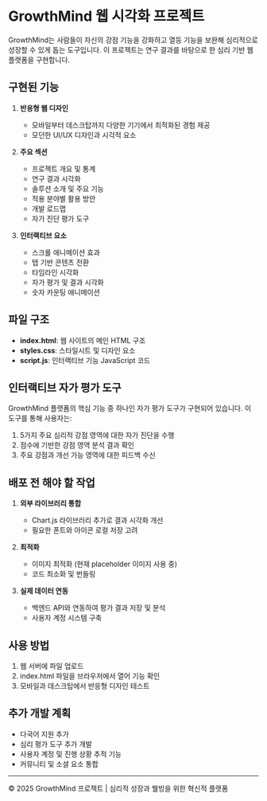 # GrowthMind 웹 시각화 프로젝트

GrowthMind는 사람들이 자신의 강점 기능을 강화하고 열등 기능을 보완해 심리적으로 성장할 수 있게 돕는 도구입니다. 이 프로젝트는 연구 결과를 바탕으로 한 심리 기반 웹 플랫폼을 구현합니다.

## 구현된 기능

1. **반응형 웹 디자인**
   - 모바일부터 데스크탑까지 다양한 기기에서 최적화된 경험 제공
   - 모던한 UI/UX 디자인과 시각적 요소

2. **주요 섹션**
   - 프로젝트 개요 및 통계
   - 연구 결과 시각화
   - 솔루션 소개 및 주요 기능
   - 적용 분야별 활용 방안
   - 개발 로드맵
   - 자가 진단 평가 도구

3. **인터랙티브 요소**
   - 스크롤 애니메이션 효과
   - 탭 기반 콘텐츠 전환
   - 타임라인 시각화
   - 자가 평가 및 결과 시각화
   - 숫자 카운팅 애니메이션

## 파일 구조

- **index.html**: 웹 사이트의 메인 HTML 구조
- **styles.css**: 스타일시트 및 디자인 요소
- **script.js**: 인터랙티브 기능 JavaScript 코드

## 인터랙티브 자가 평가 도구

GrowthMind 플랫폼의 핵심 기능 중 하나인 자가 평가 도구가 구현되어 있습니다. 이 도구를 통해 사용자는:

1. 5가지 주요 심리적 강점 영역에 대한 자가 진단을 수행
2. 점수에 기반한 강점 영역 분석 결과 확인
3. 주요 강점과 개선 가능 영역에 대한 피드백 수신

## 배포 전 해야 할 작업

1. **외부 라이브러리 통합**
   - Chart.js 라이브러리 추가로 결과 시각화 개선
   - 필요한 폰트와 아이콘 로컬 저장 고려

2. **최적화**
   - 이미지 최적화 (현재 placeholder 이미지 사용 중)
   - 코드 최소화 및 번들링

3. **실제 데이터 연동**
   - 백엔드 API와 연동하여 평가 결과 저장 및 분석
   - 사용자 계정 시스템 구축

## 사용 방법

1. 웹 서버에 파일 업로드
2. index.html 파일을 브라우저에서 열어 기능 확인
3. 모바일과 데스크탑에서 반응형 디자인 테스트

## 추가 개발 계획

- 다국어 지원 추가
- 심리 평가 도구 추가 개발
- 사용자 계정 및 진행 상황 추적 기능
- 커뮤니티 및 소셜 요소 통합

---

© 2025 GrowthMind 프로젝트 | 심리적 성장과 웰빙을 위한 혁신적 플랫폼